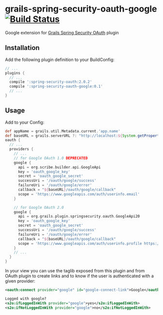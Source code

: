 grails-spring-security-oauth-google [![Build Status](https://api.travis-ci.org/donbeave/grails-spring-security-oauth-google.png?branch=master)](https://travis-ci.org/donbeave/grails-spring-security-oauth-google)
====================================

Google extension for [Grails Spring Security OAuth][spring-security-oauth-plugin] plugin

Installation
------------

Add the following plugin definition to your BuildConfig:
```groovy
// ...
plugins {
  // ...
  compile ':spring-security-oauth:2.0.2'
  compile ':spring-security-oauth-google:0.1'
  // ...
}
```

Usage
-----

Add to your Config:


```groovy
def appName = grails.util.Metadata.current.'app.name'
def baseURL = grails.serverURL ?: "http://localhost:${System.getProperty('server.port', '8080')}/${appName}"
oauth {
  // ...
  providers {
    // ...
    // for Google OAuth 1.0 DEPRECATED
    google {
      api = org.scribe.builder.api.GoogleApi
      key = 'oauth_google_key'
      secret = 'oauth_google_secret'
      successUri = '/oauth/google/success'
      failureUri = '/oauth/google/error'
      callback = "${baseURL}/oauth/google/callback"
      scope = 'https://www.googleapis.com/auth/userinfo.email'
    }

    // for Google OAuth 2.0
    google {
      api = org.grails.plugin.springsecurity.oauth.GoogleApi20
      key = 'oauth_google_key'
      secret = 'oauth_google_secret'
      successUri = '/oauth/google/success'
      failureUri = '/oauth/google/error'
      callback = "${baseURL}/oauth/google/callback"
      scope = 'https://www.googleapis.com/auth/userinfo.profile https://www.googleapis.com/auth/userinfo.email'
    }
    // ...
  }
}
```

In your view you can use the taglib exposed from this plugin and from OAuth plugin to create links and to know if the user is authenticated with a given provider:
```xml
<oauth:connect provider="google" id="google-connect-link">Google</oauth:connect>

Logged with google?
<s2o:ifLoggedInWith provider="google">yes</s2o:ifLoggedInWith>
<s2o:ifNotLoggedInWith provider="google">no</s2o:ifNotLoggedInWith>
```

[spring-security-oauth-plugin]: https://github.com/enr/grails-spring-security-oauth
